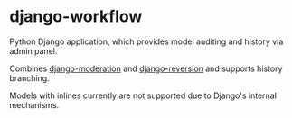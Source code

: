 django-workflow
===============

Python Django application, which provides model auditing and history via admin panel.

Combines [django-moderation](https://github.com/dominno/django-moderation) and [django-reversion](https://github.com/etianen/django-reversion) and supports history branching.

Models with inlines currently are not supported due to Django's internal mechanisms.
